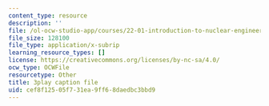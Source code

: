 ```yaml
---
content_type: resource
description: ''
file: /ol-ocw-studio-app/courses/22-01-introduction-to-nuclear-engineering-and-ionizing-radiation-fall-2016/cef8f12505f731ea9ff68daedbc3bbd9_HSm76SpZl7o.srt
file_size: 128100
file_type: application/x-subrip
learning_resource_types: []
license: https://creativecommons.org/licenses/by-nc-sa/4.0/
ocw_type: OCWFile
resourcetype: Other
title: 3play caption file
uid: cef8f125-05f7-31ea-9ff6-8daedbc3bbd9
---
```

